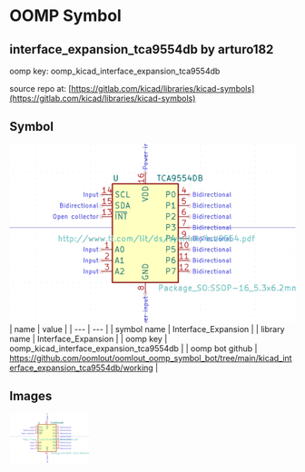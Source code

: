 # OOMP Symbol  
## interface_expansion_tca9554db  by arturo182  
  
oomp key: oomp_kicad_interface_expansion_tca9554db  
  
source repo at: [https://gitlab.com/kicad/libraries/kicad-symbols](https://gitlab.com/kicad/libraries/kicad-symbols)  
## Symbol  
  
[![working.png](working_600.png)](working.png)  
| name | value | 
| --- | --- | 
| symbol name | Interface_Expansion | 
| library name | Interface_Expansion | 
| oomp key | oomp_kicad_interface_expansion_tca9554db | 
| oomp bot github | https://github.com/oomlout/oomlout_oomp_symbol_bot/tree/main/kicad_interface_expansion_tca9554db/working | 
## Images  
  
[![working.png](working_140.png)](working.png)  
